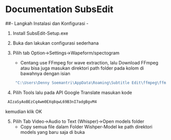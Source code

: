 # Documentation SubsEdit

##- Langkah Instalasi dan Konfigurasi -

1. Install SubsEdit-Setup.exe
2. Buka dan lakukan configurasi sederhana
3. Pilih tab Option->Settings->Wapeform/spectogram
   - Centang use FFmpeg for wave extraction, lalu Download FFmpeg atau bisa juga masukan direktori path folder pada kolom di bawahnya dengan isian 
   ```bash
    "C:\Users\Denny Soemantri\AppData\Roaming\Subtitle Edit\ffmpeg\ffmpeg.exe"
   ``` 
  
4. Pilih Tools lalu pada API Google Translate masukan kode 
```bash
 AIzaSyAoBEzCq4wm0EXq8qwL69B3nI7adgBgvM4 
``` 
kemudian klik OK

5. Pilih Tab Video->Audio to Text (Whisper)->Open models folder
   - Copy semua file dalam Folder Wishper-Model ke path direktori models yang baru saja di buka
